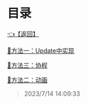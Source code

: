 # 目录  


[👈【返回】](/--目录--/Unity笔记/000一些特殊效果示例000/--目录--000一些特殊效果示例000)  


[📜方法一：Update中实现](/Unity笔记/000一些特殊效果示例000/淡入淡出实现/方法一：Update中实现.txt)  

[📜方法三：协程](/Unity笔记/000一些特殊效果示例000/淡入淡出实现/方法三：协程.txt)  

[📜方法二：动画](/Unity笔记/000一些特殊效果示例000/淡入淡出实现/方法二：动画.txt)  







> 2023/7/14 14:09:33
